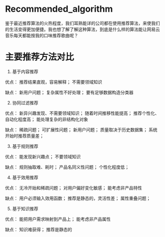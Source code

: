 # Recommended_algorithm
鉴于最近推荐算法的火热程度，我们耳熟能详的公司都在使用推荐算法，来使我们的生活变得更加便捷。我也想了解了解这种算法，到底是什么样的算法能让网易云音乐每天都能按我的口味推荐歌曲呢？

# 主要推荐方法对比

1. 基于内容推荐	

优点：
推荐结果直观，容易解释；
不需要领域知识

缺点：
新用户问题；
复杂属性不好处理；
要有足够数据构造分类器

2. 协同过滤推荐

优点：
新异兴趣发现、不需要领域知识；
随着时间推移性能提高；
推荐个性化、自动化程度高；
能处理复杂的非结构化对象

缺点：
稀疏问题；
可扩展性问题；
新用户问题；
质量取决于历史数据集；
系统开始时推荐质量差；

3. 基于规则推荐	

优点：
能发现新兴趣点；
不要领域知识

缺点：
规则抽取难、耗时；
产品名同义性问题；
个性化程度低；

4. 基于效用推荐	

优点：
无冷开始和稀疏问题；
对用户偏好变化敏感；
能考虑非产品特性

缺点：
用户必须输入效用函数；
推荐是静态的，灵活性差；
属性重叠问题；

5. 基于知识推荐	

优点：
能把用户需求映射到产品上；
能考虑非产品属性

缺点：
知识难获得；
推荐是静态的
